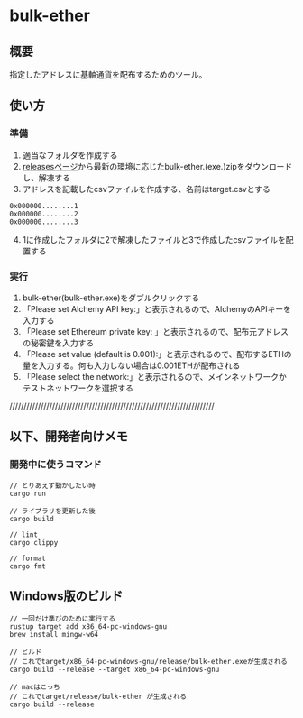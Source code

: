 # bulk-ether
## 概要
指定したアドレスに基軸通貨を配布するためのツール。
## 使い方
### 準備
1. 適当なフォルダを作成する
2. [releasesページ](https://github.com/dea-sg/bulk-ether/releases)から最新の環境に応じたbulk-ether.(exe.)zipをダウンロードし、解凍する
3. アドレスを記載したcsvファイルを作成する、名前はtarget.csvとする

```target.csv
0x000000........1
0x000000........2
0x000000........3
```
4. 1に作成したフォルダに2で解凍したファイルと3で作成したcsvファイルを配置する
### 実行
1. bulk-ether(bulk-ether.exe)をダブルクリックする
2. 「Please set Alchemy API key:」と表示されるので、AlchemyのAPIキーを入力する
3. 「Please set Ethereum private key: 」と表示されるので、配布元アドレスの秘密鍵を入力する
4. 「Please set value (default is 0.001):」と表示されるので、配布するETHの量を入力する。何も入力しない場合は0.001ETHが配布される
5. 「Please select the network:」と表示されるので、メインネットワークかテストネットワークを選択する

////////////////////////////////////////////////////////////////////////
## 以下、開発者向けメモ
### 開発中に使うコマンド
```
// とりあえず動かしたい時
cargo run

// ライブラリを更新した後
cargo build

// lint
cargo clippy

// format
cargo fmt

```
## Windows版のビルド
```
// 一回だけ準びのために実行する
rustup target add x86_64-pc-windows-gnu
brew install mingw-w64

// ビルド
// これでtarget/x86_64-pc-windows-gnu/release/bulk-ether.exeが生成される
cargo build --release --target x86_64-pc-windows-gnu

// macはこっち
// これでtarget/release/bulk-ether が生成される
cargo build --release

```
